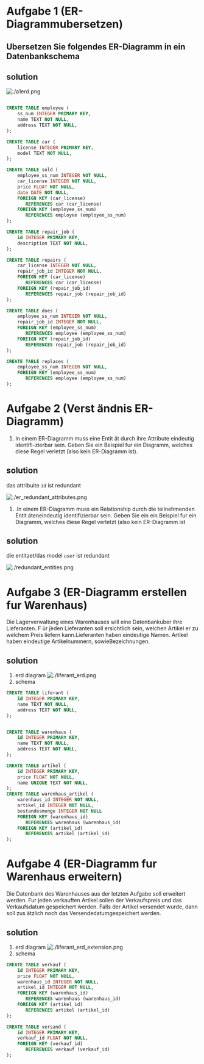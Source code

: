 # Aufgabe 1 (ER-Diagrammubersetzen) 
## Ubersetzen Sie folgendes ER-Diagramm in ein Datenbankschema

## solution 
![./a1erd.png](./a1erd.png)
```sql

CREATE TABLE employee (
	ss_num INTEGER PRIMARY KEY,
	name TEXT NOT NULL,
	address TEXT NOT NULL,
);

CREATE TABLE car (
	license INTEGER PRIMARY KEY,
	model TEXT NOT NULL,
);

CREATE TABLE sold (
	employee_ss_num INTEGER NOT NULL,
	car_license INTEGER NOT NULL,
	price FLOAT NOT NULL,
	date DATE NOT NULL,
    FOREIGN KEY (car_license)
       REFERENCES car (car_license)
    FOREIGN KEY (employee_ss_num)
       REFERENCES employee (employee_ss_num) 
);

CREATE TABLE repair_job (
	id INTEGER PRIMARY KEY,
	description TEXT NOT NULL,
);

CREATE TABLE repairs (
	car_license INTEGER NOT NULL,
	repair_job_id INTEGER NOT NULL,
    FOREIGN KEY (car_license)
       REFERENCES car (car_license)
    FOREIGN KEY (repair_job_id)
       REFERENCES repair_job (repair_job_id)
);

CREATE TABLE does (
	employee_ss_num INTEGER NOT NULL,
	repair_job_id INTEGER NOT NULL,
    FOREIGN KEY (employee_ss_num)
       REFERENCES employee (employee_ss_num) 
    FOREIGN KEY (repair_job_id)
       REFERENCES repair_job (repair_job_id)
);

CREATE TABLE replaces (
	employee_ss_num INTEGER NOT NULL,
    FOREIGN KEY (employee_ss_num)
       REFERENCES employee (employee_ss_num) 
);
```


# Aufgabe 2 (Verst ̈andnis ER-Diagramm)
1. In einem ER-Diagramm muss eine Entit ̈at durch ihre Attribute eindeutig identifi-zierbar sein. Geben Sie ein Beispiel fur ein Diagramm, welches diese Regel verletzt ̈(also kein ER-Diagramm ist).
## solution
das attribuite `id` ist redundant

![./er_redundant_attributes.png](./er_redundant_attributes.png)

1. .In einem ER-Diagramm muss ein Relationship durch die teilnehmenden Entit ̈ateneindeutig identifizierbar sein. Geben Sie ein ein Beispiel fur ein Diagramm, welches ̈diese Regel verletzt (also kein ER-Diagramm ist
## solution
die entitaet/das model `user` ist redundant

![./redundant_entities.png](./redundant_entities.png)


# Aufgabe 3 (ER-Diagramm erstellen fur Warenhaus) 
Die Lagerverwaltung eines Warenhauses will eine Datenbankuber ihre Lieferanten. F ̈ur ̈jeden Lieferanten soll ersichtlich sein, welchen Artikel er zu welchem Preis liefern kann.Lieferanten haben eindeutige Namen. Artikel haben eindeutige Artikelnummern, sowieBezeichnungen.

## solution 
1. erd diagram
![./liferant_erd.png](./liferant_erd.png)
2. schema
```sql 
CREATE TABLE liferant (
	id INTEGER PRIMARY KEY,
	name TEXT NOT NULL,
	address TEXT NOT NULL,
);


CREATE TABLE warenhaus (
	id INTEGER PRIMARY KEY,
	name TEXT NOT NULL,
	address TEXT NOT NULL,
);

CREATE TABLE artikel (
	id INTEGER PRIMARY KEY,
	price FLOAT NOT NULL,
	name UNIQUE TEXT NOT NULL,
);
CREATE TABLE warenhaus_artikel (
	warenhaus_id INTEGER NOT NULL,
	artikel_id INTEGER NOT NULL,
    bestandesmenge INTEGER NOT NULL
    FOREIGN KEY (warenhaus_id)
       REFERENCES warenhaus (warenhaus_id)
    FOREIGN KEY (artikel_id)
       REFERENCES artikel (artikel_id) 
);

```

# Aufgabe 4 (ER-Diagramm fur Warenhaus erweitern)
Die Datenbank des Warenhauses aus der letzten Aufgabe soll erweitert werden.
Fur jeden verkauften Artikel sollen der Verkaufspreis und das Verkaufsdatum gespeichert ̈werden. Falls der Artikel versendet wurde, dann soll zus ̈atzlich noch das Versendedatumgespeichert werden.

## solution 
1. erd diagram
![./liferant_erd_extension.png](./liferant_erd_extension.png)
2. schema
```sql 
CREATE TABLE verkauf (
	id INTEGER PRIMARY KEY,
	price FLOAT NOT NULL,
	warenhaus_id INTEGER NOT NULL,
	artikel_id INTEGER NOT NULL,
    FOREIGN KEY (warenhaus_id)
       REFERENCES warenhaus (warenhaus_id)
    FOREIGN KEY (artikel_id)
       REFERENCES artikel (artikel_id)
);

CREATE TABLE versand (
	id INTEGER PRIMARY KEY,
	verkauf_id FLOAT NOT NULL,
    FOREIGN KEY (verkauf_id)
       REFERENCES verkauf (verkauf_id)
);


```

